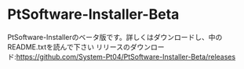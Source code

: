 # PtSoftware-Installer-Beta
PtSoftware-Installerのベータ版です。詳しくはダウンロードし、中のREADME.txtを読んで下さい
リリースのダウンロード:https://github.com/System-Pt04/PtSoftware-Installer-Beta/releases
